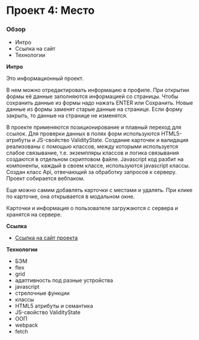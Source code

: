 # Проект 4: Место

### Обзор
* Интро
* Ссылка на сайт
* Технологии

**Интро**

Это информационный проект.

В нем можно отредактировать информацию в профиле. При открытии формы её данные заполняются информацией со страницы. Чтобы сохранить данные из формы надо нажать ENTER или Сохранить. Новые данные из формы заменят старые данные на странице. Если форму закрыть, то данные на странице не изменятся.

В проекте применяются позиционирование и плавный переход для ссылок. Для проверки данных в полях форм используются HTML5-атрибуты и JS-свойство ValidityState. Создание карточек и валидация реализованы с помощью классов, между которыми используется слабое связывание, т.е. экземпляры классов и логика связывания создаются в отдельном скриптовом файле. Javascript код разбит на компоненты, каждый в своем классе, используются javascript классы. Cоздан класс Api, отвечающий за обработку запросов к серверу. Проект собирается вебпаком.

Еще можно самим добавлять карточки с местами и удалять. При клике по карточке, она открывается в модальном окне.

Карточки и информация о пользователе загружаются с сервера и хранятся на сервере.

**Ссылка**

* [Ссылка на сайт проекта](https://sunlight-nadezhda.github.io/mesto/index.html)

**Технологии**

* БЭМ
* flex
* grid
* адаптивность под разные устройства
* javascript
* стрелочные функции
* классы
* HTML5 атрибуты и семантика
* JS-свойство ValidityState
* ООП
* webpack
* fetch
